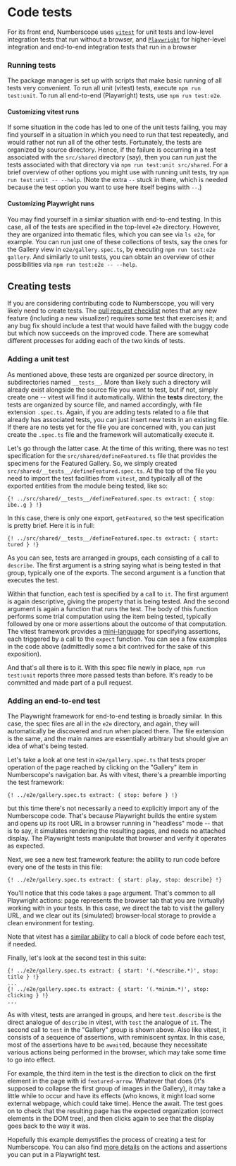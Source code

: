# Code tests

For its front end, Numberscope uses [`vitest`](https://vitest.dev/) for unit
tests and low-level integration tests that run without a browser, and
[`Playwright`](https://playwright.dev/) for higher-level integration and
end-to-end integration tests that run in a browser

### Running tests

The package manager is set up with scripts that make basic running of all
tests very convenient. To run all unit (vitest) tests, execute
`npm run test:unit`. To run all end-to-end (Playwright) tests, use
`npm run test:e2e`.

#### Customizing vitest runs

If some situation in the code has led to one of the unit tests failing, you
may find yourself in a situation in which you need to run that test
repeatedly, and would rather not run all of the other tests. Fortunately, the
tests are organized by source directory. Hence, if the failure is occurring in
a test associated with the `src/shared` directory (say), then you can run just
the tests associated with that directory via `npm run test:unit src/shared`.
For a brief overview of other options you might use with running unit tests,
try `npm run test:unit -- --help`. (Note the extra `--` stuck in there, which
is needed because the test option you want to use here itself begins with
`--`.)

#### Customizing Playwright runs

You may find yourself in a similar situation with end-to-end testing. In this
case, all of the tests are specified in the top-level `e2e` directory.
However, they are organized into thematic files, which you can see via
`ls e2e`, for example. You can run just one of these collections of tests, say
the ones for the Gallery view in `e2e/gallery.spec.ts`, by executing
`npm run test:e2e gallery`. And similarly to unit tests, you can obtain an
overview of other possibilities via `npm run test:e2e -- --help`.

## Creating tests

If you are considering contributing code to Numberscope, you will very likely
need to create tests. The [pull request checklist](pull-request-checklist.md)
notes that any new feature (including a new visualizer) requires some test
that exercises it; and any bug fix should include a test that would have
failed with the buggy code but which now succeeds on the improved code. There
are somewhat different processes for adding each of the two kinds of tests.

### Adding a unit test

As mentioned above, these tests are organized per source directory, in
subdirectories named `__tests__`. More than likely such a directory will
already exist alongside the source file you want to test, but if not, simply
create one -- vitest will find it automatically. Within the **tests**
directory, the tests are organized by source file, and named accordingly, with
file extension `.spec.ts`. Again, if you are adding tests related to a file
that already has associated tests, you can just insert new tests in an
existing file. If there are no tests yet for the file you are concerned with,
you can just create the `.spec.ts` file and the framework will automatically
execute it.

Let's go through the latter case. At the time of this writing, there was no
test specification for the `src/shared/defineFeatured.ts` file that provides
the specimens for the Featured Gallery. So, we simply created
`src/shared/__tests__/defineFeatured.spec.ts`. At the top of the file you need
to import the test facilities from `vitest`, and typically all of the exported
entities from the module being tested, like so:

```
{! ../src/shared/__tests__/defineFeatured.spec.ts extract: { stop: ibe..g } !}
```

In this case, there is only one export, `getFeatured`, so the test
specification is pretty brief. Here it is in full:

```
{! ../src/shared/__tests__/defineFeatured.spec.ts extract: { start: tured } !}
```

As you can see, tests are arranged in groups, each consisting of a call to
`describe`. The first argument is a string saying what is being tested in that
group, typically one of the exports. The second argument is a function that
executes the test.

Within that function, each test is specified by a call to `it`. The first
argument is again descriptive, giving the property that is being tested. And
the second argument is again a function that runs the test. The body of this
function performs some trial computation using the item being tested,
typically followed by one or more assertions about the outcome of that
computation. The vitest framework provides a
[mini-language](https://vitest.dev/api/expect.html) for specifying assertions,
each triggered by a call to the `expect` function. You can see a few examples
in the code above (admittedly some a bit contrived for the sake of this
exposition).

And that's all there is to it. With this spec file newly in place,
`npm run test:unit` reports three more passed tests than before. It's ready to
be committed and made part of a pull request.

### Adding an end-to-end test

The Playwright framework for end-to-end testing is broadly similar. In this
case, the spec files are all in the `e2e` directory, and again, they will
automatically be discovered and run when placed there. The file extension is
the same, and the main names are essentially arbitrary but should give an idea
of what's being tested.

Let's take a look at one test in `e2e/gallery.spec.ts` that tests proper
operation of the page reached by clicking on the "Gallery" item in
Numberscope's navigation bar. As with vitest, there's a preamble importing the
test framework:

```
{! ../e2e/gallery.spec.ts extract: { stop: before } !}
```

but this time there's not necessarily a need to explicitly import any of the
Numberscope code. That's because Playwright builds the entire system and opens
up its root URL in a browser running in "headless" mode -- that is to say, it
simulates rendering the resulting pages, and needs no attached display. The
Playwright tests manipulate that browser and verify it operates as expected.

Next, we see a new test framework feature: the ability to run code before
every one of the tests in this file:

```
{! ../e2e/gallery.spec.ts extract: { start: play, stop: describe} !}
```

You'll notice that this code takes a `page` argument. That's common to all
Playwright actions: page represents the browser tab that you are (virtually)
working with in your tests. In this case, we direct the tab to visit the
gallery URL, and we clear out its (simulated) browser-local storage to provide
a clean environment for testing.

Note that vitest has a [similar ability](https://vitest.dev/api/#beforeeach)
to call a block of code before each test, if needed.

Finally, let's look at the second test in this suite:

```
{! ../e2e/gallery.spec.ts extract: { start: '(.*describe.*)', stop: title } !}
...
{! ../e2e/gallery.spec.ts extract: { start: '(.*minim.*)', stop: clicking } !}
...
```

As with vitest, tests are arranged in groups, and here `test.describe` is the
direct analogue of `describe` in vitest, with `test` the analogue of `it`. The
second call to `test` in the "Gallery" group is shown above. Also like vitest,
it consists of a sequence of assertions, with reminiscent syntax. In this
case, most of the assertions have to be `await`ed, because they necessitate
various actions being performed in the browser, which may take some time to go
into effect.

For example, the third item in the test is the direction to click on the first
element in the page with id `featured-arrow`. Whatever that does (it's
supposed to collapse the first group of images in the Gallery), it may take a
little while to occur and have its effects (who knows, it might load some
external webpage, which could take time). Hence the await. The test goes on to
check that the resulting page has the expected organization (correct elements
in the DOM tree), and then clicks again to see that the display goes back to
the way it was.

Hopefully this example demystifies the process of creating a test for
Numberscope. You can also find
[more details](https://playwright.dev/docs/test-assertions) on the actions and
assertions you can put in a Playwright test.
